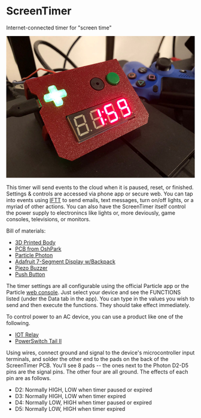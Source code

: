 # ScreenTimer
Internet-connected timer for "screen time"

![Image of ScreenTimer](https://github.com/Jerware/screenTimer/blob/master/images/screenTimer_small.jpg)


This timer will send events to the cloud when it is paused, reset, or finished. Settings & controls are accessed via phone app or 
secure web. You can tap into events using [IFTT](https://ifttt.com/discover) to send emails, text messages, turn on/off lights, or 
a myriad of other actions. You can also have the ScreenTimer itself control the power supply to electronincs like lights or, 
more deviously, game consoles, televisions, or monitors.

Bill of materials:

* [3D Printed Body](https://www.thingiverse.com/thing:3419817)
* [PCB from OshPark](https://oshpark.com/shared_projects/3eUUt0Xh)
* [Particle Photon](https://www.amazon.com/Particle-Reprogrammable-Development-Prototyping-Electronics/dp/B016YNU1A0/)
* [Adafruit 7-Segment Display w/Backpack](https://www.amazon.com/Adafruit-4-Digit-7-Segment-Display-Backpack/dp/B00SLYARJQ/)
* [Piezo Buzzer](https://www.amazon.com/BETAFPV-Terminals-Electronic-Continuous-12X9-5mm/dp/B073RH8TQK/)
* [Push Button](https://www.amazon.com/Adafruit-Colorful-Tactile-Button-Assortment/dp/B00XW2KD82/)

The timer settings are all configurable using the official Particle app or the Particle [web console](https://console.particle.io/).
Just select your device and see the FUNCTIONS listed (under the Data tab in the app). You can type in the values you wish to send
and then execute the functions. They should take effect immediately.

To control power to an AC device, you can use a product like one of the following.

* [IOT Relay](https://www.amazon.com/Iot-Relay-Enclosed-High-Power-Raspberry/dp/B00WV7GMA2/)
* [PowerSwitch Tail II](https://www.amazon.com/POWERSWITCHTAIL-COM-PowerSwitch-Tail-II/dp/B00B888VHM/)

Using wires, connect ground and signal to the device's microcontroller input terminals, and solder the other end to the pads on
the back of the ScreenTimer PCB. You'll see 8 pads -- the ones next to the Photon D2-D5 pins are the signal pins. The other four are all
ground. The effects of each pin are as follows.

* D2: Normally HIGH, LOW when timer paused or expired
* D3: Normally HIGH, LOW when timer expired
* D4: Normally LOW, HIGH when timer paused or expired
* D5: Normally LOW, HIGH when timer expired

